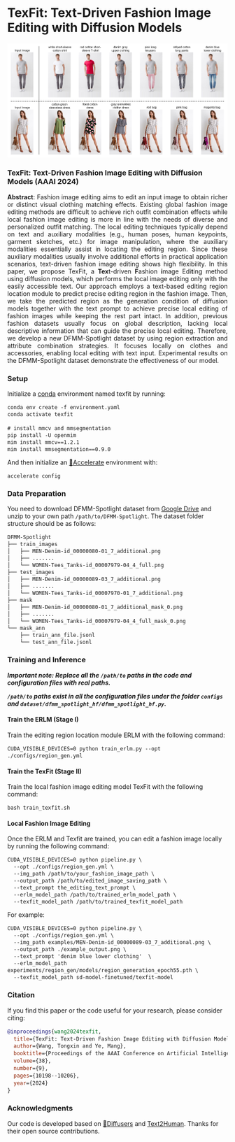 # TexFit: Text-Driven Fashion Image Editing with Diffusion Models

![teaser](docs/teaser.png)
### TexFit: Text-Driven Fashion Image Editing with Diffusion Models (AAAI 2024)
<div align="justify">
<b>Abstract</b>: Fashion image editing aims to edit an input image to obtain richer or distinct visual clothing matching effects. Existing global fashion image editing methods are difficult to achieve rich outfit combination effects while local fashion image editing is more in line with the needs of diverse and personalized outfit matching. The local editing techniques typically depend on text and auxiliary modalities (e.g., human poses, human keypoints, garment sketches, etc.) for image manipulation, where the auxiliary modalities essentially assist in locating the editing region. Since these auxiliary modalities usually involve additional efforts in practical application scenarios, text-driven fashion image editing shows high flexibility. In this paper, we propose TexFit, a <b>Tex</b>t-driven <b>F</b>ashion <b>i</b>mage Edi<b>t</b>ing method using diffusion models, which performs the local image editing only with the easily accessible text. Our approach employs a text-based editing region location module to predict precise editing region in the fashion image. Then, we take the predicted region as the generation condition of diffusion models together with the text prompt to achieve precise local editing of fashion images while keeping the rest part intact. In addition, previous fashion datasets usually focus on global description, lacking local descriptive information that can guide the precise local editing. Therefore, we develop a new DFMM-Spotlight dataset by using region extraction and attribute combination strategies. It focuses locally on clothes and accessories, enabling local editing with text input. Experimental results on the DFMM-Spotlight dataset demonstrate the effectiveness of our model.
</div>

### Setup

Initialize a [conda](https://docs.conda.io/en/latest) environment named texfit by running:
```shell
conda env create -f environment.yaml
conda activate texfit

# install mmcv and mmsegmentation
pip install -U openmim
mim install mmcv==1.2.1
mim install mmsegmentation==0.9.0
```

And then initialize an [🤗Accelerate](https://github.com/huggingface/accelerate/) environment with:

```shell
accelerate config
```

### Data Preparation

You need to download DFMM-Spotlight dataset from [Google Drive](https://drive.google.com/file/d/1AJBWrOENyssJX1zK6VtbT-mMC8_xXbR_/view?usp=sharing) and unzip to your own path `/path/to/DFMM-Spotlight`. The dataset folder structure should be as follows:

```
DFMM-Spotlight
├── train_images
│   ├── MEN-Denim-id_00000080-01_7_additional.png
│   ├── .......
│   └── WOMEN-Tees_Tanks-id_00007979-04_4_full.png
├── test_images
│   ├── MEN-Denim-id_00000089-03_7_additional.png
│   ├── .......
│   └── WOMEN-Tees_Tanks-id_00007970-01_7_additional.png
├── mask
│   ├── MEN-Denim-id_00000080-01_7_additional_mask_0.png
│   ├── .......
│   └── WOMEN-Tees_Tanks-id_00007979-04_4_full_mask_0.png
└── mask_ann
    ├── train_ann_file.jsonl
    └── test_ann_file.jsonl
```

### Training and Inference

**___Important note: Replace all the `/path/to` paths in the code and configuration files with real paths.___**

**___`/path/to` paths exist in all the configuration files under the folder `configs` and `dataset/dfmm_spotlight_hf/dfmm_spotlight_hf.py`.___**

#### Train the ERLM (Stage I)

Train the editing region location module ERLM with the following command:

```shell
CUDA_VISIBLE_DEVICES=0 python train_erlm.py --opt ./configs/region_gen.yml
```

#### Train the TexFit (Stage II)

Train the local fashion image editing model TexFit with the following command:

```shell
bash train_texfit.sh
```

#### Local Fashion Image Editing

Once the ERLM and Texfit are trained, you can edit a fashion image locally by running the following command:

```shell
CUDA_VISIBLE_DEVICES=0 python pipeline.py \
  --opt ./configs/region_gen.yml \
  --img_path /path/to/your_fashion_image_path \
  --output_path /path/to/edited_image_saving_path \
  --text_prompt the_editing_text_prompt \
  --erlm_model_path /path/to/trained_erlm_model_path \
  --texfit_model_path /path/to/trained_texfit_model_path
```

For example:

```shell
CUDA_VISIBLE_DEVICES=0 python pipeline.py \
  --opt ./configs/region_gen.yml \
  --img_path examples/MEN-Denim-id_00000089-03_7_additional.png \
  --output_path ./example_output.png \
  --text_prompt 'denim blue lower clothing'  \
  --erlm_model_path experiments/region_gen/models/region_generation_epoch55.pth \
  --texfit_model_path sd-model-finetuned/texfit-model
```

### Citation

If you find this paper or the code useful for your research, please consider citing:

```bibtex
@inproceedings{wang2024texfit,
  title={TexFit: Text-Driven Fashion Image Editing with Diffusion Models},
  author={Wang, Tongxin and Ye, Mang},
  booktitle={Proceedings of the AAAI Conference on Artificial Intelligence},
  volume={38},
  number={9},
  pages={10198--10206},
  year={2024}
}
```

### Acknowledgments

Our code is developed based on [🤗Diffusers](https://github.com/huggingface/diffusers) and [Text2Human](https://github.com/yumingj/Text2Human). Thanks for their open source contributions.